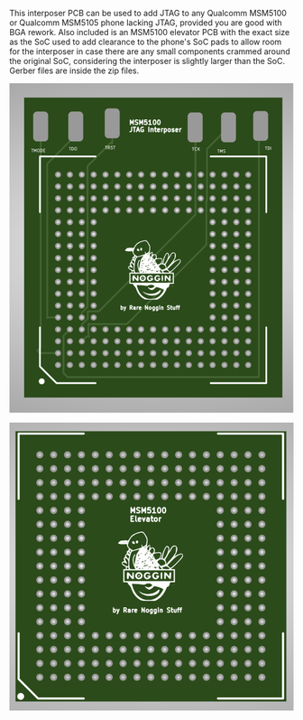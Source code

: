 This interposer PCB can be used to add JTAG to any Qualcomm MSM5100 or Qualcomm MSM5105 phone lacking JTAG, provided you are good with BGA rework. Also included is an MSM5100 elevator PCB with the exact size as the SoC used to add clearance to the phone's SoC pads to allow room for the interposer in case there are any small components crammed around the original SoC, considering the interposer is slightly larger than the SoC. Gerber files are inside the zip files.

![alt text](https://github.com/rarenogginstuff2/Qualcomm-MSM510x-JTAG-Interposer-PCB/blob/main/MSM5100%20JTAG%20Interposer.png?raw=true)

![alt text](https://github.com/rarenogginstuff2/Qualcomm-MSM510x-JTAG-Interposer-PCB/blob/main/MSM5100%20Elevator.png?raw=true)
